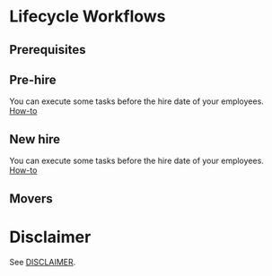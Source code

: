 # Lifecycle Workflows

## Prerequisites


## Pre-hire
You can execute some tasks before the hire date of your employees.<br>
[How-to](./Pre-Hire.md)

## New hire
You can execute some tasks before the hire date of your employees.<br>
[How-to](./New-Hire.md)

## Movers


# Disclaimer
See [DISCLAIMER](./DISCLAIMER.md).